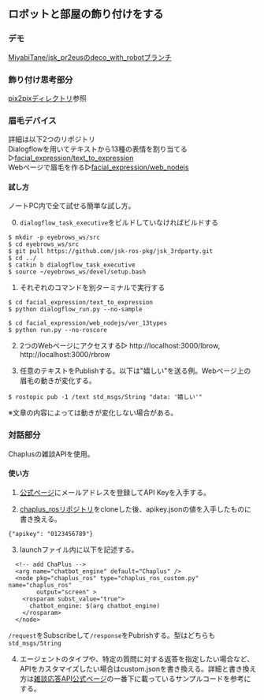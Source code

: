 ## ロボットと部屋の飾り付けをする

### デモ

[MiyabiTane/jsk_pr2eusのdeco_with_robotブランチ](https://github.com/MiyabiTane/jsk_pr2eus/tree/deco_with_robot/pr2eus_tutorials)

### 飾り付け思考部分

[pix2pixディレクトリ](https://github.com/MiyabiTane/Deco_with_robot/tree/main/pix2pix)参照

### 眉毛デバイス

詳細は以下2つのリポジトリ<br>
Dialogflowを用いてテキストから13種の表情を割り当てる▷[facial_expression/text_to_expression](https://github.com/MiyabiTane/Deco_with_robot/tree/main/facial_expression/text_to_expression)<br>
Webページで眉毛を作る▷[facial_expression/web_nodejs](https://github.com/MiyabiTane/Deco_with_robot/tree/main/facial_expression/web_nodejs)

#### 試し方
ノートPC内で全て試せる簡単な試し方。<br>

0. `dialogflow_task_executive`をビルドしていなければビルドする
  ```
  $ mkdir -p eyebrows_ws/src
  $ cd eyebrows_ws/src
  $ git pull https://github.com/jsk-ros-pkg/jsk_3rdparty.git
  $ cd ../
  $ catkin b dialogflow_task_executive
  $ source ~/eyebrows_ws/devel/setup.bash
  ```

1. それぞれのコマンドを別ターミナルで実行する
  ```
  $ cd facial_expression/text_to_expression
  $ python dialogflow_run.py --no-sample
  ```
  ```
  $ cd facial_expression/web_nodejs/ver_13types
  $ python run.py --no-roscore
  ```
2. 2つのWebページにアクセスする▷ http://localhost:3000/lbrow, http://localhost:3000/rbrow

3. 任意のテキストをPublishする。以下は"嬉しい"を送る例。Webページ上の眉毛の動きが変化する。
  ```
  $ rostopic pub -1 /text std_msgs/String "data: '嬉しい'"
  ```
  ※文章の内容によっては動きが変化しない場合がある。


### 対話部分

Chaplusの雑談APIを使用。

#### 使い方

1. [公式ページ](http://www.chaplus.jp/api)にメールアドレスを登録してAPI Keyを入手する。

2. [chaplus_rosリポジトリ](https://github.com/MiyabiTane/jsk_3rdparty/tree/deco_with_robot/chaplus_ros)をcloneした後、apikey.jsonの値を入手したものに書き換える。
```
{"apikey": "0123456789"}
```

3. launchファイル内に以下を記述する。
```
  <!-- add ChaPlus -->
  <arg name="chatbot_engine" default="Chaplus" />
  <node pkg="chaplus_ros" type="chaplus_ros_custom.py" name="chaplus_ros"
        output="screen" >
    <rosparam subst_value="true">
      chatbot_engine: $(arg chatbot_engine)
    </rosparam>
  </node>
```

```/request```をSubscribeして```/response```をPubrishする。型はどちらも```std_msgs/String```

4. エージェントのタイプや、特定の質問に対する返答を指定したい場合など、APIをカスタマイズしたい場合はcustom.jsonを書き換える。詳細と書き換え方は[雑談応答API公式ページ](https://k-masashi.github.io/chaplus-api-doc/ChatAPI.html)の一番下に載っているサンプルコードを参考にする。



